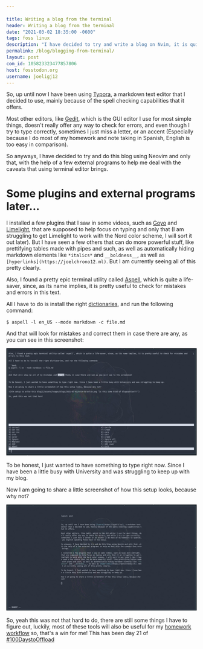 ```yaml
---

title: Writing a blog from the terminal 
header: Writing a blog from the terminal
date: "2021-03-02 18:35:00 -0600"
tags: foss linux 
description: "I have decided to try and write a blog on Nvim, it is quite easy until it is not, but I will get used to it"
permalink: /blog/blogging-from-terminal/
layout: post
com_id: 105823323477857806
host: fosstodon.org
username: joeligj12
---
```


So, up until now I have been using [Typora](https://typora.io/), a markdown text editor that I decided to use, mainly because of the spell checking capabilities that it offers.

Most other editors, like [Gedit](https://wiki.gnome.org/Apps/Gedit), which is the GUI editor I use for most simple things, doesn't really offer any way to check for errors, and even though I try to type correctly, sometimes I just miss a letter, or an accent (Especially because I do most of my homework and note taking in Spanish, English is too easy in comparison).

So anyways, I have decided to try and do this blog using Neovim and only that, with the help of a few external programs to help me deal with the caveats that using  terminal editor brings.

# Some plugins and external programs later...

I installed a few plugins that I saw in some videos, such as [Goyo](https://github.com/junegunn/goyo.vim) and [Limelight](https://github.com/junegunn/limelight.vim), that are supposed to help focus on typing and only that (I am struggling to get Limelight to work with the Nord color scheme, I will sort it out later). But I have seen a few others that can do more powerful stuff, like prettifying tables made with pipes and such, as well as automatically hiding markdown elements like `*italics*` and `__boldness__`, as well as `[hyperlinks](https://joelchrono12.ml)`. But I am currently seeing all of this pretty clearly.

Also, I found a pretty epic terminal utility called [Aspell](http://aspell.net/), which is quite a life-saver, since, as its name implies, it is pretty useful to check for mistakes and errors in this text.

All I have to do is install the right [dictionaries](https://ftp.gnu.org/gnu/aspell/dict/en/), and run the following command:

```
$ aspell -l en_US --mode markdown -c file.md
```
And that will look for mistakes and correct them in case there are any, as you can see in this screenshot:

![Aspell doing its work](/assets/images/blogs/2021-03-02/aspell.jpg "I made those mistakes just to show them, nothing more!")


To be honest, I just wanted to have something to type right now. Since I have been a little busy with University and was struggling to keep up with my blog.

Now I am going to share a little screenshot of how this setup looks, because why not?

![Vim setup to write this blog](/assets/images/blogs/2021-03-02/nvim-to-write.jpg "Is this some kind of blogception???")

So, yeah this was not that hard to do, there are still some things I have to figure out, luckily, most of these tools will also be useful for my [homework workflow](/blog/doing-school-work/) so, that's a win for me! This has been day 21 of [#100DaystoOffload](https://100daystooffload.com)
